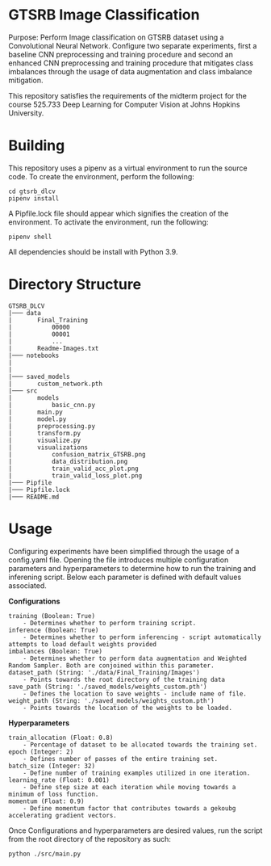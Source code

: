 # GTSRB Image Classification
Purpose: Perform Image classification on GTSRB dataset using a Convolutional Neural Network. Configure two separate experiments, first a baseline CNN preprocessing and training procedure and second an enhanced CNN preprocessing and training procedure that mitigates class imbalances through the usage of data augmentation and class imbalance mitigation.

This repository satisfies the requirements of the midterm project for the course 525.733 Deep Learning for Computer Vision at Johns Hopkins University. 

# Building
This repository uses a pipenv as a virtual environment to run the source code. To create the environment, perform the following:
```
cd gtsrb_dlcv
pipenv install
```
A Pipfile.lock file should appear which signifies the creation of the environment. To activate the environment, run the following:
```
pipenv shell
```

All dependencies should be install with Python 3.9.

# Directory Structure
```
GTSRB_DLCV
|─── data
|       Final_Training
|           00000
|           00001
|           ...
|       Readme-Images.txt
|─── notebooks
|       
|
|─── saved_models
|       custom_network.pth
|─── src
|       models
|           basic_cnn.py
|       main.py
|       model.py
|       preprocessing.py
|       transform.py
|       visualize.py
|       visualizations
|           confusion_matrix_GTSRB.png
|           data_distribution.png
|           train_valid_acc_plot.png
|           train_valid_loss_plot.png
|─── Pipfile
|─── Pipfile.lock
|─── README.md
```
# Usage
Configuring experiments have been simplified through the usage of a config.yaml file. Opening the file introduces multiple configuration parameters and hyperparameters to determine how to run the training and inferening script. Below each parameter is defined with default values associated.

**Configurations**
```
training (Boolean: True)
    - Determines whether to perform training script.
inference (Boolean: True)
    - Determines whether to perform inferencing - script automatically attempts to load default weights provided
imbalances (Boolean: True)
    - Determines whether to perform data augmentation and Weighted Random Sampler. Both are conjoined within this parameter.
dataset_path (String: './data/Final_Training/Images')
    - Points towards the root directory of the training data
save_path (String: './saved_models/weights_custom.pth')
    - Defines the location to save weights - include name of file.
weight_path (String: './saved_models/weights_custom.pth')
    - Points towards the location of the weights to be loaded.
```

**Hyperparameters**
```
train_allocation (Float: 0.8)
    - Percentage of dataset to be allocated towards the training set.
epoch (Integer: 2)
    - Defines number of passes of the entire training set.
batch_size (Integer: 32)
    - Define number of training examples utilized in one iteration.
learning_rate (Float: 0.001)
    - Define step size at each iteration while moving towards a minimum of loss function.
momentum (Float: 0.9)
    - Define momentum factor that contributes towards a gekoubg accelerating gradient vectors.
```

Once Configurations and hyperparameters are desired values, run the script from the root directory of the repository as such:
```
python ./src/main.py
```